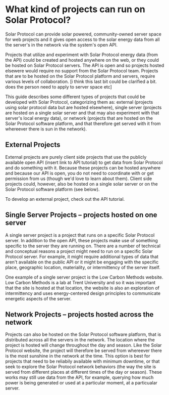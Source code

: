 # What kind of projects can run on Solar Protocol?

Solar Protocol can provide solar powered, community-owned server space for web projects and it gives open access to the solar energy data from all the server's in the network via the system's open API.

Projects that utilize and experiment with Solar Protocol energy data (from the API) could be created and hosted anywhere on the web, or they could be hosted on Solar Protocol servers. The API is open and so projects hosted elsewere would require no support from the Solar Protocol team. Projects that are to be hosted on the Solar Protocol platform and servers, require various levels of collaboration. [i think this last bit could be clarified a bit. does the person need to apply to server space etc]

This guide describes some different types of projects that could be developed with Solar Protocol, categorizing them as: external (projects using solar protocol data but are hosted elsewhere), single server (projects are hosted on a single solar server and that may also experiment with that server's local energy data), or network (projects that are hosted on the Solar Protocol software platform, and that therefore get served with it from whereever there is sun in the network).

## External Projects

External projects are purely client side projects that use the publicly available open API (insert link to API tutorial) to get data from Solar Protocol and do something with it. Because these projects can be hosted anywhere and because our API is open, you do not need to coordinate with or get permission from us (though we'd love to learn about them). Client side projects could, however, also be hosted on a single solar server or on the Solar Protocol software platform (see below).

To develop an external project, check out the API tutorial.

## Single Server Projects – projects hosted on one server

A single server project is a project that runs on a specific Solar Protocol server. In addition to the open API, these projects make use of something specific to the server they are running on. There are a number of technical and conceptual reasons a project might need to run on a specific Solar Protocol server. For example, it might require additional types of data that aren't available on the public API or it might be engaging with the specific place, geographic location, materiality, or intermittency of the server itself.

One example of a single server project is the Low Carbon Methods website. Low Carbon Methods is a lab at Trent University and so it was important that the site is hosted at that location, the website is also an exploration of intermittency and uses energy-centered design principles to communicate energetic aspects of the server.

## Network Projects – projects hosted across the network

Projects can also be hosted on the Solar Protocol software platform, that is distributed across all the servers in the network. The location where the project is hosted will change throughout the day and season. Like the Solar Protocol website, the project will therefore be served from whereever there is the most sunshine in the network at the time. This option is best for projects that need to be reliabily available with minimum downtime, or that seek to explore the Solar Protocol network behaviors (the way the site is served from different places at different times of the day or season). These works may still use data from the API, for example, querying how much power is being generated or used at a particular moment, at a particualar server.
